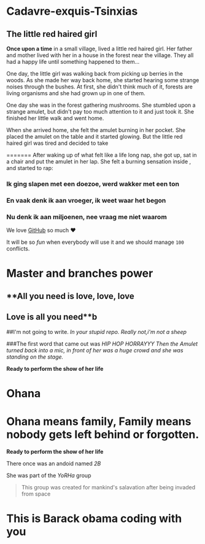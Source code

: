 # Cadavre-exquis-Tsinxias

## The little red haired girl


**Once upon a time** in a small village, lived a little red haired girl.
Her father and mother lived with her in a house in the forest near the
village. They all had a happy life until something happened to them...


One day, the little girl was walking back from picking up berries in the woods.
As she made her way back home, she started hearing some strange noises through the bushes.
At first, she didn't think much of it, forests are living organisms and she had grown up in one of them.

One day she was in the forest gathering mushrooms.
She stumbled upon a strange amulet, but didn't pay too much attention to it and just took it.
She finished her little walk and went home.

When she arrived home, she felt the amulet burning in her pocket.
She placed the amulet on the table and it started glowing.
But the little red haired girl was tired and decided to take


=======
After waking up of what felt like a life long nap,
she got up, sat in a chair and put the amulet in her lap.
She felt a burning sensation inside , and started to rap:

### Ik ging slapen met een doezoe, werd wakker met een ton
### En vaak denk ik aan vroeger, ik weet waar het begon
### Nu denk ik aan miljoenen, nee vraag me niet waarom



We love [GitHub](https://github.com) so much :heart:

It will be so *fun* when everybody will use it and we should manage `100` conflicts.

Master and branches power
=======
## **All you need is love, love, love
## Love is all you need**b

##I'm not going to write.
_In your stupid repo._
*Really not,i'm not a sheep*

###The first word that came out was _HIP HOP HORRAYYY_
*Then the Amulet turned back into a mic, in front of her was a huge crowd and she was standing on the stage.*

**Ready to perform the show of her life** 

# Ohana

Ohana means family, Family means nobody gets left behind or forgotten.
=======
**Ready to perform the show of her life**

There once was an andoid named _2B_

She was part of the *YoRHa* group
> This group was created for mankind's salavation after being invaded from space

# This is Barack obama coding with you


